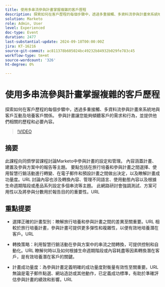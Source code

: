 ```yaml
---
title: 使用多串流參與計畫掌握複雜的客戶歷程
description: 探索如何在客戶歷程的每個步驟中，透過多重接觸、多資料流參與計畫來系統地與客戶互動及培養客戶關係。 參與計畫讓您能夠傾聽客戶的需求和行為，並提供他們相關的歷程和必要內容。
solution: Marketo
role: Admin, User
level: Experienced
doc-type: Event
duration: 2477
last-substantial-update: 2024-09-18T00:00:00Z
jira: KT-16216
source-git-commit: ac811378b605024bc49232b84932b029fe783c45
workflow-type: tm+mt
source-wordcount: '326'
ht-degree: 0%

---
```



# 使用多串流參與計畫掌握複雜的客戶歷程

探索如何在客戶歷程的每個步驟中，透過多重接觸、多資料流參與計畫來系統地與客戶互動及培養客戶關係。 參與計畫讓您能夠傾聽客戶的需求和行為，並提供他們相關的歷程和必要內容。

>[!VIDEO](https://video.tv.adobe.com/v/3434490/?learn=on)

## 摘要

此課程向同儕學習課程討論Marketo中參與計畫的設定和管理。 內容涵蓋計畫、建置及參與方案中的報告等主題。 要點包括在旅行培養和參與計畫之間選擇、使用智慧行銷活動進行轉變、在電子郵件和預設計畫之間做出決定，以及瞭解計畫成功量度。&#x200B;URL 討論內容也涉及轉換內容、管理不同語言、使用動態內容以及根據生命週期階段或產品系列設定多個串流等主題。 此網路研討會強調測試、方案可用性以及將參與分數用於報告目的的重要性。&#x200B;URL

## 重點提要

* 選擇正確的計畫型別：瞭解旅行培養和參與計畫之間的差異至關重要。&#x200B;URL 相較於旅行培養計畫，參與計畫可提供更多彈性和複雜性，以便有效地培養潛在客戶。&#x200B;URL

* 轉換策略：利用智慧行銷活動在參與方案中的串流之間轉換，可提供控制和自動化。&#x200B;URL 瞭解何時以及如何根據生命週期階段或內容耗盡等因素轉換潛在客戶，是有效培養潛在客戶的關鍵。

* 計畫成功量度：為參與計畫定義明確的成功量度對衡量有效性至關重要。&#x200B;URL 無論是電子郵件點選、網站造訪或其他動作，已定義成功標準，有助於準確評估參與計畫的績效和影響。&#x200B;URL